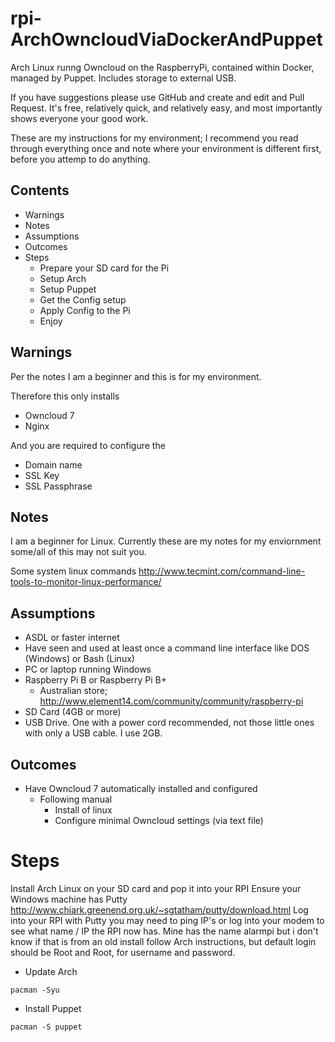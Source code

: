 rpi-ArchOwncloudViaDockerAndPuppet
==================================

Arch Linux runng Owncloud on the RaspberryPi, contained within Docker, managed by Puppet. Includes storage to external USB.

If you have suggestions please use GitHub and create and edit and Pull Request.  It's free, relatively quick, and relatively easy, and most importantly shows everyone your good work.

These are my instructions for my environment; I recommend you read through everything once and note where your environment is different first, before you attemp to do anything.


## Contents

* Warnings
* Notes
* Assumptions
* Outcomes
* Steps
	* Prepare your SD card for the Pi
	* Setup Arch
	* Setup Puppet
	* Get the Config setup
	* Apply Config to the Pi
	* Enjoy


## Warnings

Per the notes I am a beginner and this is for my environment.

Therefore this only installs
* Owncloud 7
* Nginx

And you are required to configure the
* Domain name
* SSL Key
* SSL Passphrase



## Notes

I am a beginner for Linux.  Currently these are my notes for my enviornment some/all of this may not suit you.

Some system linux commands  http://www.tecmint.com/command-line-tools-to-monitor-linux-performance/



## Assumptions

* ASDL or faster internet
* Have seen and used at least once a command line interface like DOS (Windows) or Bash (Linux)
* PC or laptop running Windows
* Raspberry Pi B or Raspberry Pi B+
	* Australian store; http://www.element14.com/community/community/raspberry-pi
* SD Card (4GB or more)
* USB Drive.  One with a power cord recommended, not those little ones with only a USB cable. I use 2GB.



## Outcomes

* Have Owncloud 7 automatically installed and configured
	* Following manual
		* Install of linux
		* Configure minimal Owncloud settings (via text file)



# Steps

Install Arch Linux on your SD card and pop it into your RPI
Ensure your Windows machine has Putty
	http://www.chiark.greenend.org.uk/~sgtatham/putty/download.html
Log into your RPI with Putty
	you may need to ping IP's or log into your modem to see what name / IP the RPI now has.  Mine has the name alarmpi but i don't know if that is from an old install
	follow Arch instructions, but default login should be Root and Root, for username and password.
* Update Arch
~~~
pacman -Syu
~~~

* Install Puppet
~~~
pacman -S puppet
~~~
